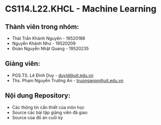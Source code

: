# CS114.L22.KHCL - Machine Learning

## Thành viên trong nhóm:
* Thái Trần Khánh Nguyên - 19520188
* Nguyễn Khánh Như - 19520209
* Đoàn Nguyễn Nhật Quang - 19520235

## Giảng viên:
* PGS.TS. Lê Đình Duy - duyld@uit.edu.vn
* Ths. Phạm Nguyễn Trường An - truonganpn@uit.edu.vn

## Nội dung Repository:
* Các thông tin cần thiết của môn học
* Source các bài tập giảng viên đã giao
* Source của đồ án cuối kỳ